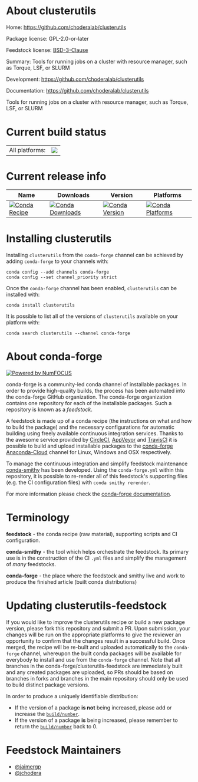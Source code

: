 About clusterutils
==================

Home: https://github.com/choderalab/clusterutils

Package license: GPL-2.0-or-later

Feedstock license: [BSD-3-Clause](https://github.com/conda-forge/clusterutils-feedstock/blob/master/LICENSE.txt)

Summary: Tools for running jobs on a cluster with resource manager, such as Torque, LSF, or SLURM

Development: https://github.com/choderalab/clusterutils

Documentation: https://github.com/choderalab/clusterutils

Tools for running jobs on a cluster with resource manager, such as Torque, LSF, or SLURM


Current build status
====================


<table><tr><td>All platforms:</td>
    <td>
      <a href="https://dev.azure.com/conda-forge/feedstock-builds/_build/latest?definitionId=11706&branchName=master">
        <img src="https://dev.azure.com/conda-forge/feedstock-builds/_apis/build/status/clusterutils-feedstock?branchName=master">
      </a>
    </td>
  </tr>
</table>

Current release info
====================

| Name | Downloads | Version | Platforms |
| --- | --- | --- | --- |
| [![Conda Recipe](https://img.shields.io/badge/recipe-clusterutils-green.svg)](https://anaconda.org/conda-forge/clusterutils) | [![Conda Downloads](https://img.shields.io/conda/dn/conda-forge/clusterutils.svg)](https://anaconda.org/conda-forge/clusterutils) | [![Conda Version](https://img.shields.io/conda/vn/conda-forge/clusterutils.svg)](https://anaconda.org/conda-forge/clusterutils) | [![Conda Platforms](https://img.shields.io/conda/pn/conda-forge/clusterutils.svg)](https://anaconda.org/conda-forge/clusterutils) |

Installing clusterutils
=======================

Installing `clusterutils` from the `conda-forge` channel can be achieved by adding `conda-forge` to your channels with:

```
conda config --add channels conda-forge
conda config --set channel_priority strict
```

Once the `conda-forge` channel has been enabled, `clusterutils` can be installed with:

```
conda install clusterutils
```

It is possible to list all of the versions of `clusterutils` available on your platform with:

```
conda search clusterutils --channel conda-forge
```


About conda-forge
=================

[![Powered by NumFOCUS](https://img.shields.io/badge/powered%20by-NumFOCUS-orange.svg?style=flat&colorA=E1523D&colorB=007D8A)](http://numfocus.org)

conda-forge is a community-led conda channel of installable packages.
In order to provide high-quality builds, the process has been automated into the
conda-forge GitHub organization. The conda-forge organization contains one repository
for each of the installable packages. Such a repository is known as a *feedstock*.

A feedstock is made up of a conda recipe (the instructions on what and how to build
the package) and the necessary configurations for automatic building using freely
available continuous integration services. Thanks to the awesome service provided by
[CircleCI](https://circleci.com/), [AppVeyor](https://www.appveyor.com/)
and [TravisCI](https://travis-ci.com/) it is possible to build and upload installable
packages to the [conda-forge](https://anaconda.org/conda-forge)
[Anaconda-Cloud](https://anaconda.org/) channel for Linux, Windows and OSX respectively.

To manage the continuous integration and simplify feedstock maintenance
[conda-smithy](https://github.com/conda-forge/conda-smithy) has been developed.
Using the ``conda-forge.yml`` within this repository, it is possible to re-render all of
this feedstock's supporting files (e.g. the CI configuration files) with ``conda smithy rerender``.

For more information please check the [conda-forge documentation](https://conda-forge.org/docs/).

Terminology
===========

**feedstock** - the conda recipe (raw material), supporting scripts and CI configuration.

**conda-smithy** - the tool which helps orchestrate the feedstock.
                   Its primary use is in the construction of the CI ``.yml`` files
                   and simplify the management of *many* feedstocks.

**conda-forge** - the place where the feedstock and smithy live and work to
                  produce the finished article (built conda distributions)


Updating clusterutils-feedstock
===============================

If you would like to improve the clusterutils recipe or build a new
package version, please fork this repository and submit a PR. Upon submission,
your changes will be run on the appropriate platforms to give the reviewer an
opportunity to confirm that the changes result in a successful build. Once
merged, the recipe will be re-built and uploaded automatically to the
`conda-forge` channel, whereupon the built conda packages will be available for
everybody to install and use from the `conda-forge` channel.
Note that all branches in the conda-forge/clusterutils-feedstock are
immediately built and any created packages are uploaded, so PRs should be based
on branches in forks and branches in the main repository should only be used to
build distinct package versions.

In order to produce a uniquely identifiable distribution:
 * If the version of a package **is not** being increased, please add or increase
   the [``build/number``](https://docs.conda.io/projects/conda-build/en/latest/resources/define-metadata.html#build-number-and-string).
 * If the version of a package **is** being increased, please remember to return
   the [``build/number``](https://docs.conda.io/projects/conda-build/en/latest/resources/define-metadata.html#build-number-and-string)
   back to 0.

Feedstock Maintainers
=====================

* [@jaimergp](https://github.com/jaimergp/)
* [@jchodera](https://github.com/jchodera/)

